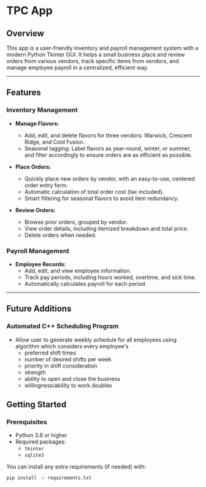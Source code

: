 # TPC App

## Overview

This app is a user-friendly inventory and payroll management system with a modern Python Tkinter GUI. It helps a small business place and review  orders from various vendors, track specific items from vendors, and manage employee payroll in a centralized, efficient way.

---

## Features

### Inventory Management
- **Manage Flavors:**  
  - Add, edit, and delete flavors for three vendors: Warwick, Crescent Ridge, and Cold Fusion.
  - Seasonal tagging: Label flavors as year-round, winter, or summer, and filter accordingly to ensure orders are as efficient as possible.

- **Place Orders:**  
  - Quickly place new orders by vendor, with an easy-to-use, centered order entry form.
  - Automatic calculation of total order cost (tax included).
  - Smart filtering for seasonal flavors to avoid item redundancy.

- **Review Orders:**  
  - Browse prior orders, grouped by vendor.
  - View order details, including itemized breakdown and total price.
  - Delete orders when needed.

### Payroll Management
- **Employee Records:**  
  - Add, edit, and view employee information.
  - Track pay periods, including hours worked, overtime, and sick time.
  - Automatically calculates payroll for each period.

---
## Future Additions

### Automated C++ Scheduling Program
- Allow user to generate weekly schedule for all employees using algorithm which considers every employee's
  - preferred shift times
  - number of desired shifts per week
  - priority in shift consideration
  - strength
  - ability to open and close the business
  - willingness/ability to work doubles
  
## Getting Started

### Prerequisites

- Python 3.8 or higher
- Required packages:
  - `tkinter`
  - `sqlite3`

You can install any extra requirements (if needed) with:
```bash
pip install -r requirements.txt
